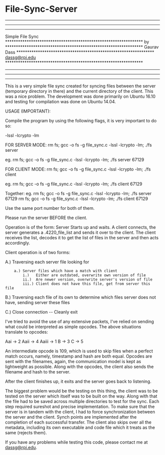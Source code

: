 # File-Sync-Server

*********************************************************************************
*********************************************************************************
*********************************************************************************
Simple File Sync **************************************************************** 
by               ****************************************************************
Gaurav Dass      ****************************************************************
dassg@rpi.edu    ****************************************************************
*********************************************************************************
*********************************************************************************
*********************************************************************************

This is a very simple file sync created for syncing files between the server (temporary directory in there) and the current directory of the client. This was a nice problem. The development was done primarily on Ubuntu 16.10 and testing for compilation was done on Ubuntu 14.04.

USAGE (IMPORTANT):

Compile the program by using the following flags, it is very important to do so:

-lssl -lcrypto -lm

FOR SERVER MODE:
rm fs; gcc -o fs -g file_sync.c -lssl -lcrypto -lm; ./fs server <port no>

eg.
rm fs; gcc -o fs -g file_sync.c -lssl -lcrypto -lm; ./fs server 67129


FOR CLIENT MODE:
rm fs; gcc -o fs -g file_sync.c -lssl -lcrypto -lm; ./fs client <port no>


eg.
rm fs; gcc -o fs -g file_sync.c -lssl -lcrypto -lm; ./fs client 67129


Together:
eg.
rm fs; gcc -o fs -g file_sync.c -lssl -lcrypto -lm; ./fs server 67129
rm fs; gcc -o fs -g file_sync.c -lssl -lcrypto -lm; ./fs client 67129

Use the same port number for both of them.

Please run the server BEFORE the client. 

Operation is of the form: Server Starts up and waits. A client connects, the server generates a .4220_file_list and sends it over to the client. The client receives the list, decodes it to get the list of files in the server and then acts accordingly. 

Client operation is of two forms:

A.) Traversing each server file looking for 

        a.) Server files which have a match with client
            i.)   Either are outdated, overwrite own version of file
            ii.)  Are newer version, overwrite server's version of file
            iii.) Client does not have this file, get from server this file

B.) Traversing each file of its own to determine which files server does not have, sending server these files

C.) Close connection -- Cleanly exit

I've tried to avoid the use of any extensive packets, I've relied on sending what could be interpreted as simple opcodes. The above situations translate to opcodes:

Aai    ->   2
Aaii   ->   4
Aaiii  ->   1
B      ->   3
C      ->   5

An intermediate opcode is 109, which is used to skip files when a perfect match occurs, namely, timestamp and hash are both equal. Opcodes are sent with the filenames, again, the communication model is kept as lightweight as possible. Along with the opcodes, the client also sends the filename and hash to the server.

After the client finishes up, it exits and the server goes back to listening.

The biggest problem would be the testing on this thing, the client was to be tested on the server which itself was to be built on the way. Along with that the file had to be saved across multiple directories to test for the sync. Each step required sureshot and precise implementation. To make sure that the server is in tandem with the client, I had to force synchronization between the server and the client. Synch points are implemented after the completion of each successful transfer. The client also skips over all the metadata, including its own executable and code file which it treats as the same (rejects them).

If you have any problems while testing this code, please contact me at dassg@rpi.edu.
